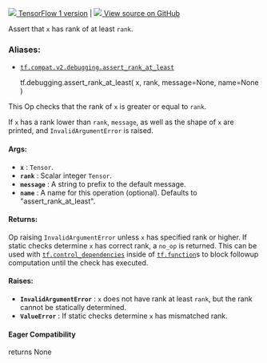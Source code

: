 [ ![](https://tensorflow.google.cn/images/tf_logo_32px.png) TensorFlow 1
version](/versions/r1.15/api_docs/python/tf/debugging/assert_rank_at_least) |
[ ![](https://tensorflow.google.cn/images/GitHub-Mark-32px.png) View source on
GitHub
](https://github.com/tensorflow/tensorflow/blob/r2.0/tensorflow/python/ops/check_ops.py#L1270-L1300)  
  
  
Assert that `x` has rank of at least `rank`.

### Aliases:

  * [`tf.compat.v2.debugging.assert_rank_at_least`](/api_docs/python/tf/debugging/assert_rank_at_least)

    
    
    tf.debugging.assert_rank_at_least(
        x,
        rank,
        message=None,
        name=None
    )
    

This Op checks that the rank of `x` is greater or equal to `rank`.

If `x` has a rank lower than `rank`, `message`, as well as the shape of `x`
are printed, and `InvalidArgumentError` is raised.

#### Args:

  * **`x`** : `Tensor`.
  * **`rank`** : Scalar integer `Tensor`.
  * **`message`** : A string to prefix to the default message.
  * **`name`** : A name for this operation (optional). Defaults to "assert_rank_at_least".

#### Returns:

Op raising `InvalidArgumentError` unless `x` has specified rank or higher. If
static checks determine `x` has correct rank, a `no_op` is returned. This can
be used with
[`tf.control_dependencies`](https://tensorflow.google.cn/api_docs/python/tf/control_dependencies)
inside of
[`tf.function`](https://tensorflow.google.cn/api_docs/python/tf/function)s to
block followup computation until the check has executed.

#### Raises:

  * **`InvalidArgumentError`** : `x` does not have rank at least `rank`, but the rank cannot be statically determined.
  * **`ValueError`** : If static checks determine `x` has mismatched rank.

#### Eager Compatibility

returns None

